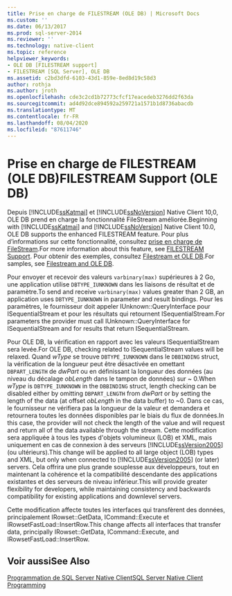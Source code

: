 ```yaml
---
title: Prise en charge de FILESTREAM (OLE DB) | Microsoft Docs
ms.custom: ''
ms.date: 06/13/2017
ms.prod: sql-server-2014
ms.reviewer: ''
ms.technology: native-client
ms.topic: reference
helpviewer_keywords:
- OLE DB [FILESTREAM support]
- FILESTREAM [SQL Server], OLE DB
ms.assetid: c2bd3dfd-6103-43d1-859e-8ed8d19c58d3
author: rothja
ms.author: jroth
ms.openlocfilehash: cde3c2cd1b72773cfcf17eacedeb3276dd2f63da
ms.sourcegitcommit: ad4d92dce894592a259721a1571b1d8736abacdb
ms.translationtype: MT
ms.contentlocale: fr-FR
ms.lasthandoff: 08/04/2020
ms.locfileid: "87611746"
---
```

# <a name="filestream-support-ole-db"></a><span data-ttu-id="80c1b-102">Prise en charge de FILESTREAM (OLE DB)</span><span class="sxs-lookup"><span data-stu-id="80c1b-102">FILESTREAM Support (OLE DB)</span></span>
  <span data-ttu-id="80c1b-103">Depuis [!INCLUDE[ssKatmai](../../../includes/sskatmai-md.md)] et [!INCLUDE[ssNoVersion](../../../includes/ssnoversion-md.md)] Native Client 10,0, OLE DB prend en charge la fonctionnalité FileStream améliorée.</span><span class="sxs-lookup"><span data-stu-id="80c1b-103">Beginning with [!INCLUDE[ssKatmai](../../../includes/sskatmai-md.md)] and [!INCLUDE[ssNoVersion](../../../includes/ssnoversion-md.md)] Native Client 10.0, OLE DB supports the enhanced FILESTREAM feature.</span></span> <span data-ttu-id="80c1b-104">Pour plus d’informations sur cette fonctionnalité, consultez [prise en charge de FileStream](../features/filestream-support.md).</span><span class="sxs-lookup"><span data-stu-id="80c1b-104">For more information about this feature, see [FILESTREAM Support](../features/filestream-support.md).</span></span> <span data-ttu-id="80c1b-105">Pour obtenir des exemples, consultez [Filestream et OLE DB](../../native-client-ole-db-how-to/filestream/filestream-and-ole-db.md).</span><span class="sxs-lookup"><span data-stu-id="80c1b-105">For samples, see [Filestream and OLE DB](../../native-client-ole-db-how-to/filestream/filestream-and-ole-db.md).</span></span>  
  
 <span data-ttu-id="80c1b-106">Pour envoyer et recevoir des valeurs `varbinary(max)` supérieures à 2 Go, une application utilise `DBTYPE_IUNKNOWN` dans les liaisons de résultat et de paramètre.</span><span class="sxs-lookup"><span data-stu-id="80c1b-106">To send and receive `varbinary(max)` values greater than 2 GB, an application uses `DBTYPE_IUNKNOWN` in parameter and result bindings.</span></span> <span data-ttu-id="80c1b-107">Pour les paramètres, le fournisseur doit appeler IUnknown::QueryInterface pour ISequentialStream et pour les résultats qui retournent ISequentialStream.</span><span class="sxs-lookup"><span data-stu-id="80c1b-107">For parameters the provider must call IUnknown::QueryInterface for ISequentialStream and for results that return ISequentialStream.</span></span>  
  
 <span data-ttu-id="80c1b-108">Pour OLE DB, la vérification en rapport avec les valeurs ISequentialStream sera levée.</span><span class="sxs-lookup"><span data-stu-id="80c1b-108">For OLE DB, checking related to ISequentialStream values will be relaxed.</span></span> <span data-ttu-id="80c1b-109">Quand *wType* se trouve `DBTYPE_IUNKNOWN` dans le `DBBINDING` struct, la vérification de la longueur peut être désactivée en omettant `DBPART_LENGTH` de *dwPart* ou en définissant la longueur des données (au niveau du décalage *obLength* dans le tampon de données) sur ~ 0.</span><span class="sxs-lookup"><span data-stu-id="80c1b-109">When *wType* is `DBTYPE_IUNKNOWN` in the `DBBINDING` struct, length checking can be disabled either by omitting `DBPART_LENGTH` from *dwPart* or by setting the length of the data (at offset *obLength* in the data buffer) to ~0.</span></span> <span data-ttu-id="80c1b-110">Dans ce cas, le fournisseur ne vérifiera pas la longueur de la valeur et demandera et retournera toutes les données disponibles par le biais du flux de données.</span><span class="sxs-lookup"><span data-stu-id="80c1b-110">In this case, the provider will not check the length of the value and will request and return all of the data available through the stream.</span></span> <span data-ttu-id="80c1b-111">Cette modification sera appliquée à tous les types d'objets volumineux (LOB) et XML, mais uniquement en cas de connexion à des serveurs [!INCLUDE[ssVersion2005](../../../includes/ssversion2005-md.md)] (ou ultérieurs).</span><span class="sxs-lookup"><span data-stu-id="80c1b-111">This change will be applied to all large object (LOB) types and XML, but only when connected to [!INCLUDE[ssVersion2005](../../../includes/ssversion2005-md.md)] (or later) servers.</span></span> <span data-ttu-id="80c1b-112">Cela offrira une plus grande souplesse aux développeurs, tout en maintenant la cohérence et la compatibilité descendante des applications existantes et des serveurs de niveau inférieur.</span><span class="sxs-lookup"><span data-stu-id="80c1b-112">This will provide greater flexibility for developers, while maintaining consistency and backwards compatibility for existing applications and downlevel servers.</span></span>  
  
 <span data-ttu-id="80c1b-113">Cette modification affecte toutes les interfaces qui transfèrent des données, principalement IRowset::GetData, ICommand::Execute et IRowsetFastLoad::InsertRow.</span><span class="sxs-lookup"><span data-stu-id="80c1b-113">This change affects all interfaces that transfer data, principally IRowset::GetData, ICommand::Execute, and IRowsetFastLoad::InsertRow.</span></span>  
  
## <a name="see-also"></a><span data-ttu-id="80c1b-114">Voir aussi</span><span class="sxs-lookup"><span data-stu-id="80c1b-114">See Also</span></span>  
 [<span data-ttu-id="80c1b-115">Programmation de SQL Server Native Client</span><span class="sxs-lookup"><span data-stu-id="80c1b-115">SQL Server Native Client Programming</span></span>](../sql-server-native-client-programming.md)  
  
  

